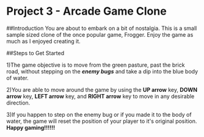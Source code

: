 # Project 3 - Arcade Game Clone

##Introduction
You are about to embark on a bit of nostalgia. This is a small sample sized clone of the once popular game, Frogger. Enjoy the game as much as I enjoyed creating it. 

##Steps to Get Started

1)The game objective is to move from the green pasture, past the brick road, without stepping on the **_enemy bugs_** and take a dip into the blue body of water. 

2)You are able to move around the game by using the **UP arrow** key, **DOWN arrow** key, **LEFT arrow** key, and **RIGHT arrow** key to move in any desirable direction. 

3)If you happen to step on the enemy bug or if you made it to the body of water, the game will reset the position of your player to it's original position. **Happy gaming!!!!!!**